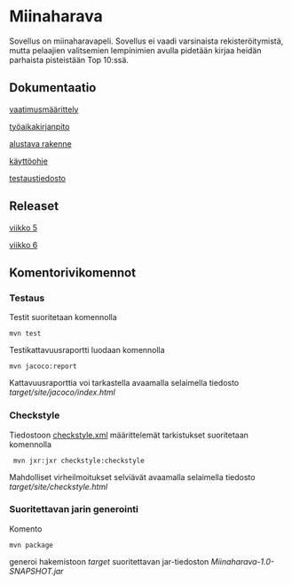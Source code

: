 
# Miinaharava

Sovellus on miinaharavapeli. Sovellus ei vaadi varsinaista rekisteröitymistä, mutta pelaajien valitsemien lempinimien avulla pidetään kirjaa heidän parhaista pisteistään Top 10:ssä.

## Dokumentaatio

[vaatimusmäärittely](https://github.com/ssuihko/ot-harjoitustyo/blob/master/dokumentaatio/maarittelydokumentti.md)

[työaikakirjanpito](https://github.com/ssuihko/ot-harjoitustyo/blob/master/dokumentaatio/tyoaikakirjanpito.md)

[alustava rakenne](https://github.com/ssuihko/ot-harjoitustyo/blob/master/dokumentaatio/arkkitehtuuri.md)

[käyttöohje](https://github.com/ssuihko/ot-harjoitustyo/blob/master/dokumentaatio/kayttoohje.md)

[testaustiedosto](https://github.com/ssuihko/ot-harjoitustyo/blob/master/dokumentaatio/testaus.md)

## Releaset

[viikko 5](https://github.com/ssuihko/ot-harjoitustyo/releases)

[viikko 6](https://github.com/ssuihko/ot-harjoitustyo/releases/tag/viikko6)

## Komentorivikomennot

### Testaus


Testit suoritetaan komennolla

```
mvn test
```

Testikattavuusraportti luodaan komennolla

```
mvn jacoco:report
```
Kattavuusraporttia voi tarkastella avaamalla selaimella tiedosto _target/site/jacoco/index.html_


### Checkstyle

Tiedostoon [checkstyle.xml](https://github.com/ssuihko/ot-harjoitustyo/blob/master/Miinaharava/checkstyle.xml) määrittelemät tarkistukset suoritetaan komennolla

```
 mvn jxr:jxr checkstyle:checkstyle
```

Mahdolliset virheilmoitukset selviävät avaamalla selaimella tiedosto _target/site/checkstyle.html_

### Suoritettavan jarin generointi

Komento

```
mvn package
```

generoi hakemistoon _target_ suoritettavan jar-tiedoston _Miinaharava-1.0-SNAPSHOT.jar_


